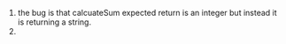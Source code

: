 1. the bug is that calcuateSum expected return is an integer but instead it is returning a string.
2.
